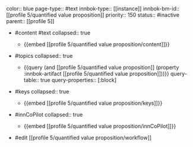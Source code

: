 color:: blue
page-type:: #text
innbok-type:: [[instance]]
innbok-bm-id:: [[profile 5/quantified value proposition]]
priority:: 150
status:: #inactive
parent:: [[profile 5]]

- #content #text
  collapsed:: true
	- {{embed [[profile 5/quantified value proposition/content]]}}
- #topics
   collapsed:: true
    - {{query (and [[profile 5/quantified value proposition]] (property :innbok-artifact [[profile 5/quantified value proposition]]))}}
      query-table:: true
      query-properties:: [:block]
- #keys
  collapsed:: true
	- {{embed [[profile 5/quantified value proposition/keys]]}}
- #innCoPilot
   collapsed:: true
	 - {{embed [[profile 5/quantified value proposition/innCoPilot]]}}

- #edit [[profile 5/quantified value proposition/workflow]]






